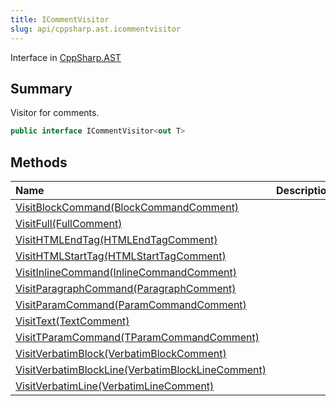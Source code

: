 ```yaml
---
title: ICommentVisitor
slug: api/cppsharp.ast.icommentvisitor
---
```

Interface in [CppSharp.AST](/api/cppsharp/ast)

## Summary


Visitor for comments.


```csharp
public interface ICommentVisitor<out T>
```

## Methods

|Name|Description|
|:---|:---|
|[VisitBlockCommand\(BlockCommandComment\)](/api/cppsharp/ast/icommentvisitor/visitblockcommand)||
|[VisitFull\(FullComment\)](/api/cppsharp/ast/icommentvisitor/visitfull)||
|[VisitHTMLEndTag\(HTMLEndTagComment\)](/api/cppsharp/ast/icommentvisitor/visithtmlendtag)||
|[VisitHTMLStartTag\(HTMLStartTagComment\)](/api/cppsharp/ast/icommentvisitor/visithtmlstarttag)||
|[VisitInlineCommand\(InlineCommandComment\)](/api/cppsharp/ast/icommentvisitor/visitinlinecommand)||
|[VisitParagraphCommand\(ParagraphComment\)](/api/cppsharp/ast/icommentvisitor/visitparagraphcommand)||
|[VisitParamCommand\(ParamCommandComment\)](/api/cppsharp/ast/icommentvisitor/visitparamcommand)||
|[VisitText\(TextComment\)](/api/cppsharp/ast/icommentvisitor/visittext)||
|[VisitTParamCommand\(TParamCommandComment\)](/api/cppsharp/ast/icommentvisitor/visittparamcommand)||
|[VisitVerbatimBlock\(VerbatimBlockComment\)](/api/cppsharp/ast/icommentvisitor/visitverbatimblock)||
|[VisitVerbatimBlockLine\(VerbatimBlockLineComment\)](/api/cppsharp/ast/icommentvisitor/visitverbatimblockline)||
|[VisitVerbatimLine\(VerbatimLineComment\)](/api/cppsharp/ast/icommentvisitor/visitverbatimline)||

